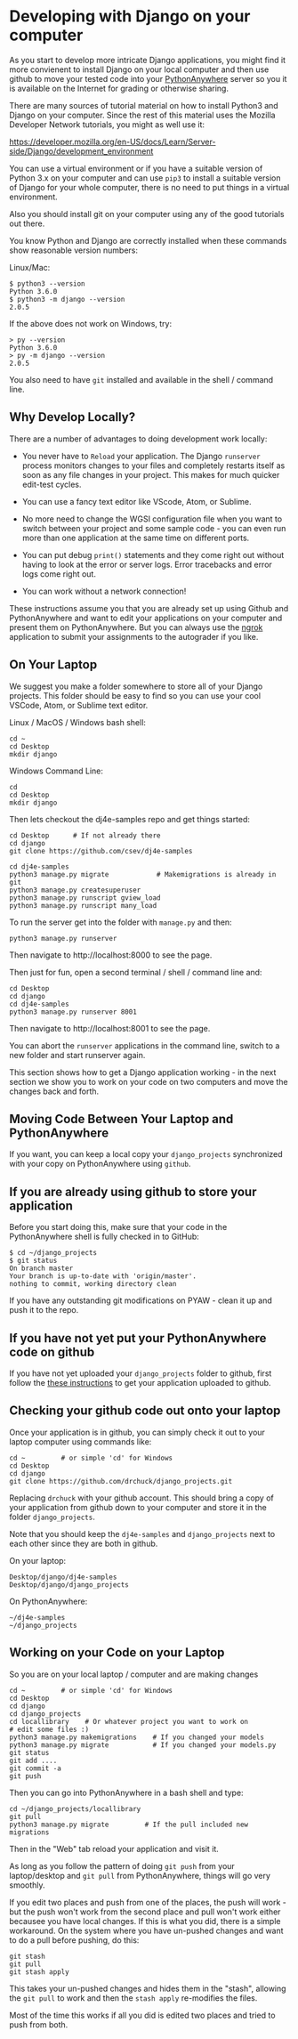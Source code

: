 Developing with Django on your computer
=======================================

As you start to develop more intricate Django applications, you might find it more
convienent to install Django on your local computer and then use github to move your
tested code into your
<a href="https://www.pythonanywhere.com" target="_blank">PythonAnywhere</a>
server so you it is available on the Internet for grading or otherwise sharing.

There are many sources of tutorial material on how to install Python3 and Django on
your computer.  Since the rest of this material uses the Mozilla Developer Network
tutorials, you might as well use it:

https://developer.mozilla.org/en-US/docs/Learn/Server-side/Django/development_environment

You can use a virtual environment or if you have a suitable version of Python 3.x on your
computer and can use `pip3` to install a suitable version of Django for your whole computer,
there is no need to put things in a virtual environment.

Also you should install git on your computer using any of the good tutorials out there.

You know Python and Django are correctly installed when these commands
show reasonable version numbers:

Linux/Mac:

    $ python3 --version
    Python 3.6.0
    $ python3 -m django --version
    2.0.5

If the above does not work on Windows, try:

    > py --version
    Python 3.6.0
    > py -m django --version
    2.0.5

You also need to have `git` installed and available in the shell / command line.

Why Develop Locally?
--------------------

There are a number of advantages to doing development work locally:

* You never have to `Reload` your application.  The Django `runserver` process monitors
changes to your files and completely restarts itself as soon as any file changes in your
project.   This makes for much quicker edit-test cycles.

* You can use a fancy text editor like VScode, Atom, or Sublime.

* No more need to change the WGSI configuration file when you want to switch between
your project and some sample code - you can even run more than one application at the
same time on different ports.

* You can put debug `print()` statements and they come right out without having to look
at the error or server logs.  Error tracebacks and error logs come right out.

* You can work without a network connection!

These instructions assume you that you are already set up using Github and PythonAnywhere
and want to edit your applications on your computer
and present them on PythonAnywhere.  But you can always use the
<a href="../ngrok">ngrok</a> application
to submit your assignments to the autograder if you like.

On Your Laptop
--------------

We suggest you make a folder somewhere to store all of your Django projects.  This folder
should be easy to find so you can use your cool VSCode, Atom, or Sublime text editor.

Linux / MacOS / Windows bash shell:

    cd ~
    cd Desktop
    mkdir django

Windows Command Line:

    cd
    cd Desktop
    mkdir django

Then lets checkout the dj4e-samples repo and get things started:

    cd Desktop      # If not already there
    cd django
    git clone https://github.com/csev/dj4e-samples

    cd dj4e-samples
    python3 manage.py migrate            # Makemigrations is already in git
    python3 manage.py createsuperuser
    python3 manage.py runscript gview_load
    python3 manage.py runscript many_load

To run the server get into the folder with `manage.py` and then:

    python3 manage.py runserver

Then navigate to http://localhost:8000 to see the page.

Then just for fun, open a second terminal / shell / command line and:

    cd Desktop
    cd django
    cd dj4e-samples
    python3 manage.py runserver 8001

Then navigate to http://localhost:8001 to see the page.

You can abort the `runserver` applications in the command line, switch to
a new folder and start runserver again.

This section shows how to get a Django application working - in the next section
we show you to work on your code on two computers and move
the changes back and forth.

Moving Code Between Your Laptop and PythonAnywhere
--------------------------------------------------

If you want, you can keep a local copy your `django_projects` synchronized with your
copy on PythonAnywhere using `github`.

If you are already using github to store your application
---------------------------------------------------------

Before you start doing this, make sure that your code in the PythonAnywhere shell
is fully checked in to GitHub:

    $ cd ~/django_projects
    $ git status
    On branch master
    Your branch is up-to-date with 'origin/master'.
    nothing to commit, working directory clean

If you have any outstanding git modifications on PYAW - clean it up and push it to the repo.

If you have not yet put your PythonAnywhere code on github
----------------------------------------------------------

If you have not yet uploaded your `django_projects` folder to github, first follow the
<a href="paw_github.md">these instructions</a> to get your application uploaded to github.

Checking your github code out onto your laptop
----------------------------------------------

Once your application is in github, you can simply check it out to your laptop computer
using commands like:

    cd ~         # or simple 'cd' for Windows
    cd Desktop
    cd django
    git clone https://github.com/drchuck/django_projects.git

Replacing `drchuck` with your github account.  This should bring a copy of your
application from github down to your computer and store it in the folder
`django_projects`.

Note that you should keep the `dj4e-samples` and `django_projects` next to each
other since they are both in github.

On your laptop:

    Desktop/django/dj4e-samples
    Desktop/django/django_projects

On PythonAnywhere:

    ~/dj4e-samples
    ~/django_projects


Working on your Code on your Laptop
-----------------------------------

So you are on your local laptop / computer and are making changes

    cd ~         # or simple 'cd' for Windows
    cd Desktop
    cd django
    cd django_projects
    cd locallibrary    # Or whatever project you want to work on
    # edit some files :)
    python3 manage.py makemigrations    # If you changed your models
    python3 manage.py migrate           # If you changed your models.py
    git status
    git add ....
    git commit -a
    git push

Then you can go into PythonAnywhere in a bash shell and type:

    cd ~/django_projects/locallibrary
    git pull
    python3 manage.py migrate         # If the pull included new migrations

Then in the "Web" tab reload your application and visit it.

As long as you follow the pattern of doing `git push` from your laptop/desktop and `git pull`
from PythonAnywhere, things will go very smoothly.

If you edit two places and push from one of the places, the push will work - but the push
won't work from the second place and pull won't work either becausee you have local changes.
If this is what you did, there is a simple workaround.  On the system where you have un-pushed
changes and want to do a pull before pushing, do this:

    git stash
    git pull
    git stash apply

This takes your un-pushed changes and hides them in the "stash", allowing the `git pull` to
work and then the `stash apply` re-modifies the files.

Most of the time this works if all you did is edited two places and tried to push from both.


